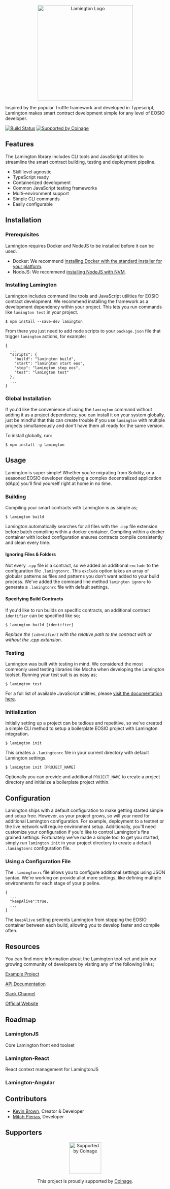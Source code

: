 <p align="center">
    <img src="https://lamington.io/img/logo.svg" alt="Lamington Logo" width="300"/>
</p>

Inspired by the popular Truffle framework and developed in Typescript, Lamington makes smart contract development simple for any level of EOSIO developer.

[![Build Status](https://travis-ci.org/CoinageCrypto/lamington.svg?branch=master)](https://travis-ci.org/CoinageCrypto/lamington)
[![Supported by Coinage](https://coina.ge/assets/supported-by-coinage-badge.svg)](https://coina.ge)

## Features

The Lamington library includes CLI tools and JavaScript utilities to streamline the smart contract building, testing and deployment pipeline.

- Skill level agnostic
- TypeScript ready
- Containerized development
- Common JavaScript testing frameworks
- Multi-environment support
- Simple CLI commands
- Easily configurable

## Installation

### Prerequisites

Lamington requires Docker and NodeJS to be installed before it can be used.

- Docker: We recommend [installing Docker with the standard installer for your platform](https://www.docker.com/get-started).
- NodeJS: We recommend [installing NodeJS with NVM](https://github.com/creationix/nvm).

### Installing Lamington

Lamington includes command line tools and JavaScript utilities for EOSIO contract development. We recommend installing the framework as a development dependency within your project. This lets you run commands like `lamington test` in your project.

```
$ npm install --save-dev lamington
```

From there you just need to add node scripts to your `package.json` file that trigger `lamington` actions, for example:

```
{
  ...
  "scripts": {
    "build": "lamington build",
    "start": "lamington start eos",
    "stop": "lamington stop eos",
    "test": "lamington test"
  },
  ...
}
```

### Global Installation

If you'd like the convenience of using the `lamington` command without adding it as a project dependency, you can install it on your system globally, just be mindful that this can create trouble if you use `lamington` with multiple projects simultaneously and don't have them all ready for the same version.

To install globally, run:

```
$ npm install -g lamington
```

## Usage

Lamington is super simple! Whether you're migrating from Solidity, or a seasoned EOSIO developer deploying a complex decentralized application (dApp) you'll find yourself right at home in no time.

### Building

Compiling your smart contracts with Lamington is as simple as;

```
$ lamington build
```

Lamington automatically searches for all files with the `.cpp` file extension before batch compiling within a docker container. Compiling within a docker container with locked configuration ensures contracts compile consistently and clean every time.

#### Ignoring Files & Folders

Not every `.cpp` file is a contract, so we added an additional `exclude` to the configuration file `.lamingtonrc`. This `exclude` option takes an array of globular patterns as files and patterns you don't want added to your build process. We've added the command line method `lamington ignore` to generate a `.lamingtonrc` file with default settings.

#### Specifying Build Contracts

If you'd like to run builds on specific contracts, an additional contract `identifier` can be specified like so;

```
$ lamington build [identifier]
```

_Replace the `[identifier]` with the relative path to the contract with or without the .cpp extension._

### Testing

Lamington was built with testing in mind. We considered the most commonly used testing libraries like Mocha when developing the Lamington toolset. Running your test suit is as easy as;

```
$ lamington test
```

For a full list of available JavaScript utilities, please [visit the documentation here](https://docs.lamington.io/testing).

### Initialization

Initially setting up a project can be tedious and repetitive, so we've created a simple CLI method to setup a boilerplate EOSIO project with Lamington integration.

```
$ lamington init
```

This creates a `.lamingtonrc` file in your current directory with default Lamington settings.

```
$ lamington init [PROJECT_NAME]
```

Optionally you can provide and additional `PROJECT_NAME` to create a project directory and initialize a boilerplate project within.

## Configuration

Lamington ships with a default configuration to make getting started simple and setup free. However, as your project grows, so will your need for additional Lamington configuration. For example, deployment to a testnet or the live network will require environment setup. Additionally, you'll need customize your configuration if you'd like to control Lamington's fine grained settings. Fortunately we've made a simple tool to get you started, simply run `lamington init` in your project directory to create a default `.lamingtonrc` configuration file.

### Using a Configuration File

The `.lamingtonrc` file allows you to configure additional settings using JSON syntax. We're working on provide allot more settings, like defining multiple environments for each stage of your pipeline.

```
{
  ...
  "keepAlive":true,
  ...
}
```

The `keepAlive` setting prevents Lamington from stopping the EOSIO container between each build, allowing you to develop faster and compile often.

## Resources

You can find more information about the Lamington tool-set and join our growing community of developers by visiting any of the following links;

[Example Project](https://github.com/MitchPierias/Advanced-EOS-Examples)

[API Documentation](https://api.lamington.io)

[Slack Channel](https://forms.gle/yTjNA46oKywaD7FR6)

[Official Website](https://lamington.io)

## Roadmap

### LamingtonJS

Core Lamington front end toolset

### Lamington-React

React context management for LamingtonJS

### Lamington-Angular

## Contributors

- [Kevin Brown](https://github.com/thekevinbrown), Creator & Developer
- [Mitch Pierias](https://github.com/MitchPierias), Developer

## Supporters

<p align="center">
    <a href="https://coina.ge"><img src="https://coina.ge/assets/coinage-logo-light.png" alt="Supported by Coinage" width="100"/></a>
</p>
<p align="center">
    This project is proudly supported by <a href="https://coina.ge">Coinage</a>.<br/>
</p>
